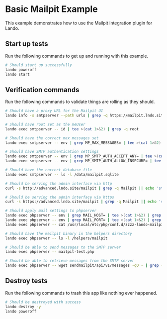 Basic Mailpit Example
======================

This example demonstrates how to use the Mailpit integration plugin for Lando.

Start up tests
--------------

Run the following commands to get up and running with this example.

```bash
# Should start up successfully
lando poweroff
lando start
```

Verification commands
---------------------

Run the following commands to validate things are rolling as they should.

```bash
# Should have a proxy URL for the Mailpit UI
lando info -s smtpserver --path urls | grep -q https://mailpit.lndo.site

# Should have root set as the meUser
lando exec smtpserver -- id | tee >(cat 1>&2) | grep -q root

# Should have the correct max messages set
lando exec smtpserver -- env | grep MP_MAX_MESSAGES= | tee >(cat 1>&2) | grep -q MP_MAX_MESSAGES=54321

# Should have SMTP authentication settings
lando exec smtpserver -- env | grep MP_SMTP_AUTH_ACCEPT_ANY= | tee >(cat 1>&2) | grep -q MP_SMTP_AUTH_ACCEPT_ANY=1
lando exec smtpserver -- env | grep MP_SMTP_AUTH_ALLOW_INSECURE= | tee >(cat 1>&2) | grep -q MP_SMTP_AUTH_ALLOW_INSECURE=1

# Should have the correct database file
lando exec smtpserver -- ls -l /data/mailpit.sqlite

# Should be serving the admin interface via http
curl -s http://advanced.lndo.site/mailpit | grep -q Mailpit || echo 'string \`Mailpit\` not found' 1>&2

# Should be serving the admin interface via https
curl -s https://advanced.lndo.site/mailpit | grep -q Mailpit || echo 'string \`Mailpit\` not found' 1>&2

# Should apply mail settings to phpserver
lando exec phpserver -- env | grep MAIL_HOST= | tee >(cat 1>&2) | grep -q MAIL_HOST=smtpserver
lando exec phpserver -- env | grep MAIL_PORT= | tee >(cat 1>&2) | grep -q MAIL_PORT=2025
lando exec phpserver -- cat /usr/local/etc/php/conf.d/zzzz-lando-mailpit.ini | grep -q sendmailpit || echo 'invalid php.ini' 1>&2

# Should have the mailpit binary in the helpers directory
lando exec phpserver -- ls -l /helpers/mailpit

# Should be able to send messages to the SMTP server
lando exec phpserver -- mailpit-test.php

# Should be able to retrieve messages from the SMTP server
lando exec phpserver -- wget sendmailpit/api/v1/messages -qO - | grep -q recipient@example.com
```

Destroy tests
-------------

Run the following commands to trash this app like nothing ever happened.

```bash
# Should be destroyed with success
lando destroy -y
lando poweroff
```
